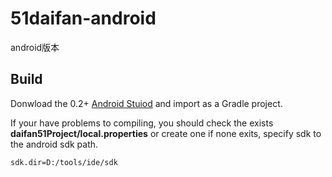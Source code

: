 51daifan-android
================

android版本


Build
------------------

Donwload the 0.2+ [Android Stuiod](http://developer.android.com/sdk/installing/studio.html) and import as a Gradle project. 

If your have problems to compiling, you should check the exists **daifan51Project/local.properties** or create one if none exits,  specify sdk to the android sdk path.

```sdk.dir=D:/tools/ide/sdk ```
